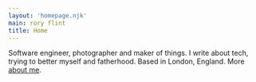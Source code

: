 ```yaml
---
layout: 'homepage.njk'
main: rory flint
title: Home
---
```


Software engineer, photographer and maker of things. I write about tech, trying to better myself and fatherhood. Based in London, England. More [about me](/about/).
